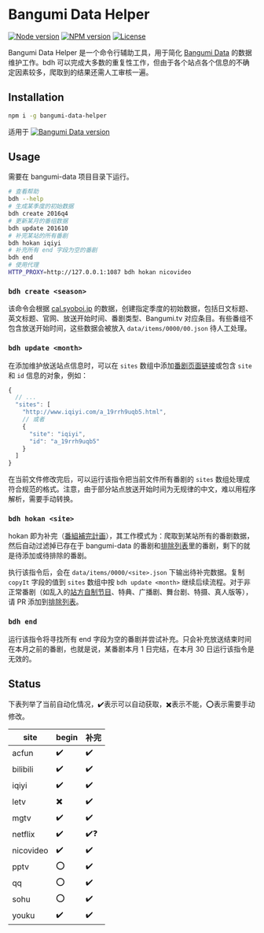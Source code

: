 # Bangumi Data Helper

[![Node version](https://badgen.net/npm/node/bangumi-data-helper?icon=https://simpleicons.now.sh/node-dot-js/fff)](https://nodejs.org)
[![NPM version](https://badgen.net/npm/v/bangumi-data-helper?icon=npm)](https://www.npmjs.com/package/bangumi-data-helper)
[![License](https://badgen.net/npm/license/bangumi-data-helper?icon=https://api.iconify.design/octicon:law.svg?color=white)](https://github.com/bangumi-data/helper/blob/master/LICENSE)

Bangumi Data Helper 是一个命令行辅助工具，用于简化 [Bangumi Data](https://github.com/bangumi-data/bangumi-data) 的数据维护工作。bdh 可以完成大多数的重复性工作，但由于各个站点各个信息的不确定因素较多，爬取到的结果还需人工审核一遍。

## Installation

```bash
npm i -g bangumi-data-helper
```

适用于 [![Bangumi Data version](https://badgen.net/badge/bangumi-data/0.3.x)](https://github.com/bangumi-data/bangumi-data)

## Usage

需要在 bangumi-data 项目目录下运行。

```bash
# 查看帮助
bdh --help
# 生成某季度的初始数据
bdh create 2016q4
# 更新某月的番组数据
bdh update 201610
# 补完某站的所有番剧
bdh hokan iqiyi
# 补充所有 end 字段为空的番剧
bdh end
# 使用代理
HTTP_PROXY=http://127.0.0.1:1087 bdh hokan nicovideo
```

### `bdh create <season>`

该命令会根据 [cal.syoboi.jp](http://cal.syoboi.jp/quarter/) 的数据，创建指定季度的初始数据，包括日文标题、英文标题、官网、放送开始时间、番剧类型、Bangumi.tv 对应条目。有些番组不包含放送开始时间，这些数据会被放入 `data/items/0000/00.json` 待人工处理。

### `bdh update <month>`

在添加维护放送站点信息时，可以在 `sites` 数组中添加[番剧页面链接](https://github.com/bangumi-data/bangumi-data/blob/master/CONTRIBUTING.md#%E7%AB%99%E7%82%B9-url-%E6%8B%BC%E6%8E%A5)或包含 `site` 和 `id` 信息的对象，例如：

```js
{
  // ...
  "sites": [
    "http://www.iqiyi.com/a_19rrh9uqb5.html",
    // 或者
    {
      "site": "iqiyi",
      "id": "a_19rrh9uqb5"
    }
  ]
}
```

在当前文件修改完后，可以运行该指令把当前文件所有番剧的 `sites` 数组处理成符合规范的格式。注意，由于部分站点放送开始时间为无规律的中文，难以用程序解析，需要手动转换。

### `bdh hokan <site>`

hokan 即为补完（[番組補完計画](https://github.com/bangumi-data/bangumi-data/issues/11)），其工作模式为：爬取到某站所有的番剧数据，然后自动过滤掉已存在于 bangumi-data 的番剧和[排除列表](https://github.com/bangumi-data/helper/tree/master/exclusions)里的番剧，剩下的就是待添加或待排除的番剧。

执行该指令后，会在 `data/items/0000/<site>.json` 下输出待补完数据。复制 `copyIt` 字段的值到 `sites` 数组中按 `bdh update <month>` 继续后续流程。对于非正常番剧（如乱入的[站方自制节目](https://www.iqiyi.com/a_19rrh5w971.html)、特典、广播剧、舞台剧、特摄、真人版等），请 PR 添加到[排除列表](https://github.com/bangumi-data/helper/tree/master/exclusions)。

### `bdh end`

运行该指令将寻找所有 end 字段为空的番剧并尝试补充。只会补充放送结束时间在本月之前的番剧，也就是说，某番剧本月 1 日完结，在本月 30 日运行该指令是无效的。

## Status

下表列举了当前自动化情况，✔️表示可以自动获取，✖️表示不能，⭕表示需要手动修改。

| site      | begin | 补完 |
| --------- | ----- | --- |
| acfun     | ✔️    | ✔️  |
| bilibili  | ✔️    | ✔️  |
| iqiyi     | ✔️    | ✔️  |
| letv      | ✖️    | ✔️  |
| mgtv      | ✔️    | ✔️  |
| netflix   | ✔️    | ✔️❓|
| nicovideo | ✔️    | ✔️  |
| pptv      | ⭕    | ✔️  |
| qq        | ⭕    | ✔️  |
| sohu      | ⭕    | ✔️  |
| youku     | ✔️    | ✔️  |
